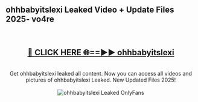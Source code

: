 <h2>ohhbabyitslexi Leaked Video + Update Files 2025- vo4re</h2>
<br>
<div align="center">
<h2><a href="https://libra.edu.pl?ohhbabyitslexi" rel="nofollow">🔴 CLICK HERE 🌐==►► ohhbabyitslexi</a></h2>
<br>
Get ohhbabyitslexi leaked all content. Now you can access all videos and pictures of ohhbabyitslexi Leaked. New Updated Files 2025!
<br>
<br>
<a href="https://libra.edu.pl?ohhbabyitslexi" rel="nofollow" data-target="animated-image.originalLink"><img src="https://i.ibb.co.com/WyWwxjT/player-gif2.gif" alt="ohhbabyitslexi Leaked OnlyFans" style="max-width: 100%; display: inline-block;" data-target="animated-image.originalImage"></a>
</div>
<br>